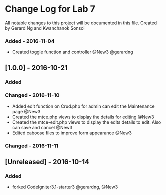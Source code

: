 # Change Log for Lab 7
All notable changes to this project will be documented in this file. Created by Gerard Ng and Kwanchanok Sonsoi

### Added - 2016-11-04
- Created toggle function and controller @New3 @gerardng


## [1.0.0] - 2016-10-21
### Added

### Changed - 2016-11-10 
- Added edit function on Crud.php for admin can edit the Maintenance page @New3
- Created the mtce.php views to display the details for editing @New3
- Created the mtce-edit.php views to display the edits details to edit. Also can save and cancel @New3
- Edited caboose files to improve form appearance @New3
### Changed - 2016-11-11 

 
## [Unreleased] - 2016-10-14
### Added
- forked CodeIgniter3.1-starter3 @gerardng, @New3
 

 
